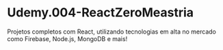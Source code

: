 # Udemy.004-ReactZeroMeastria
Projetos completos com React, utilizando tecnologias em alta no mercado como Firebase, Node.js, MongoDB e mais!
